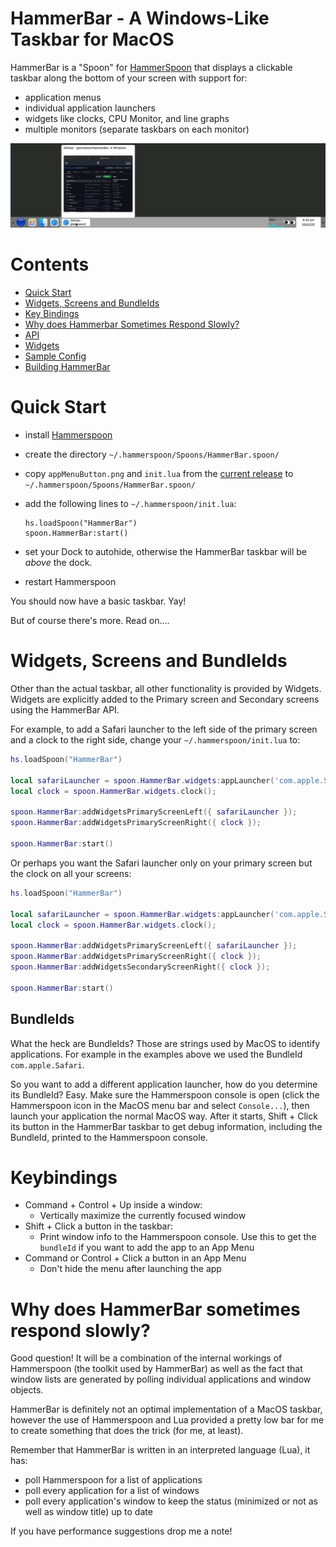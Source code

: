 # HammerBar - A Windows-Like Taskbar for MacOS

HammerBar is a "Spoon" for [HammerSpoon](https://www.hammerspoon.org) that displays
a clickable taskbar along the bottom of your screen with support for:

- application menus
- individual application launchers
- widgets like clocks, CPU Monitor, and line graphs
- multiple monitors (separate taskbars on each monitor)

![HammerBar example](doc/example.png)

# Contents

- [Quick Start](#quick-start)
- [Widgets, Screens and BundleIds](#widgets-screens-and-bundleids)
- [Key Bindings](#keybindings)
- [Why does Hammerbar Sometimes Respond Slowly?](#why-does-hammerbar-sometimes-respond-slowly)
- [API](doc/api.md)
- [Widgets](doc/widgets.md)
- [Sample Config](doc/sample-config.md)
- [Building HammerBar](doc/building.md)

# Quick Start

- install [Hammerspoon](https://www.hammerspoon.org)
- create the directory `~/.hammerspoon/Spoons/HammerBar.spoon/`
- copy `appMenuButton.png` and `init.lua`
  from the [current release](https://github.com/glenreesor/HammerBar/releases/latest)
  to `~/.hammerspoon/Spoons/HammerBar.spoon/`
- add the following lines to `~/.hammerspoon/init.lua`:

      hs.loadSpoon("HammerBar")
      spoon.HammerBar:start()

- set your Dock to autohide, otherwise the HammerBar taskbar will be _above_ the dock.
- restart Hammerspoon

You should now have a basic taskbar. Yay!

But of course there's more. Read on....

# Widgets, Screens and BundleIds

Other than the actual taskbar, all other functionality is provided by Widgets. Widgets
are explicitly added to the Primary screen and Secondary screens using the HammerBar
API.

For example, to add a Safari launcher to the left side of the primary screen and
a clock to the right side, change your `~/.hammerspoon/init.lua` to:

```lua
hs.loadSpoon("HammerBar")

local safariLauncher = spoon.HammerBar.widgets:appLauncher('com.apple.Safari');
local clock = spoon.HammerBar.widgets.clock();

spoon.HammerBar:addWidgetsPrimaryScreenLeft({ safariLauncher });
spoon.HammerBar:addWidgetsPrimaryScreenRight({ clock });

spoon.HammerBar:start()
```

Or perhaps you want the Safari launcher only on your primary screen but the clock
on all your screens:

```lua
hs.loadSpoon("HammerBar")

local safariLauncher = spoon.HammerBar.widgets:appLauncher('com.apple.Safari');
local clock = spoon.HammerBar.widgets.clock();

spoon.HammerBar:addWidgetsPrimaryScreenLeft({ safariLauncher });
spoon.HammerBar:addWidgetsPrimaryScreenRight({ clock });
spoon.HammerBar:addWidgetsSecondaryScreenRight({ clock });

spoon.HammerBar:start()
```

## BundleIds

What the heck are BundleIds? Those are strings used by MacOS to identify applications.
For example in the examples above we used the BundleId `com.apple.Safari`.

So you want to add a different application launcher, how do you determine its
BundleId? Easy. Make sure the Hammerspoon console is open (click the Hammerspoon
icon in the MacOS menu bar and select `Console...`), then launch your application
the normal MacOS way. After it starts, Shift + Click its button in the HammerBar taskbar to
get debug information, including the BundleId, printed to the Hammerspoon console.

# Keybindings

- Command + Control + Up inside a window:
  - Vertically maximize the currently focused window
- Shift + Click a button in the taskbar:
  - Print window info to the Hammerspoon console. Use this to get the `bundleId` if you want to add the app to an App Menu
- Command or Control + Click a button in an App Menu
  - Don't hide the menu after launching the app

# Why does HammerBar sometimes respond slowly?

Good question! It will be a combination of the internal workings of Hammerspoon
(the toolkit used by HammerBar) as well as the fact that window lists are generated
by polling individual applications and window objects.

HammerBar is definitely not an optimal implementation of a MacOS taskbar, however
the use of Hammerspoon and Lua provided a pretty low bar for me to create something
that does the trick (for me, at least).

Remember that HammerBar is written in an interpreted language (Lua), it has:

- poll Hammerspoon for a list of applications
- poll every application for a list of windows
- poll every application's window to keep the status (minimized or not as well as window title)
  up to date

If you have performance suggestions drop me a note!
